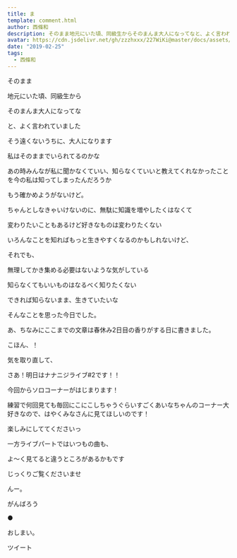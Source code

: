 ```yaml
---
title: ま
template: comment.html
author: 西條和
description: そのまま地元にいた頃、同級生からそのまんま大人になってなと、よく言われていましたそう遠くないうちに、大人になります...
avatar: https://cdn.jsdelivr.net/gh/zzzhxxx/227WiKi@master/docs/assets/photo/avatar/nagomi.jpg
date: "2019-02-25"
tags:
  - 西條和
---
```


















そのまま























地元にいた頃、同級生から











そのまんま大人になってな









と、よく言われていました














そう遠くないうちに、大人になります













私はそのままでいられてるのかな











あの時みんなが私に聞かなくていい、知らなくていいと教えてくれなかったことを今の私は知ってしまったんだろうか














もう確かめようがないけど。















ちゃんとしなきゃいけないのに、無駄に知識を増やしたくはなくて












変わりたいこともあるけど好きなものは変わりたくない










いろんなことを知ればもっと生きやすくなるのかもしれないけど、













それでも、

無理してかき集める必要はないような気がしている











知らなくてもいいものはなるべく知りたくない









できれば知らないまま、生きていたいな










そんなことを思った今日でした。

















あ、ちなみにここまでの文章は春休み2日目の香りがする日に書きました。















こほん、！



気を取り直して、










さあ！明日はナナニジライブ#2です！！











今回からソロコーナーがはじまります！










練習で何回見ても毎回にこにこしちゃうぐらいすごくあいなちゃんのコーナー大好きなので、はやくみなさんに見てほしいのです！







楽しみにしててくださいっ











一方ライブパートではいつもの曲も、











よ〜く見てると違うところがあるかもです









じっくりご覧くださいませ













んー。












がんばろう










●










おしまい。


ツイート



